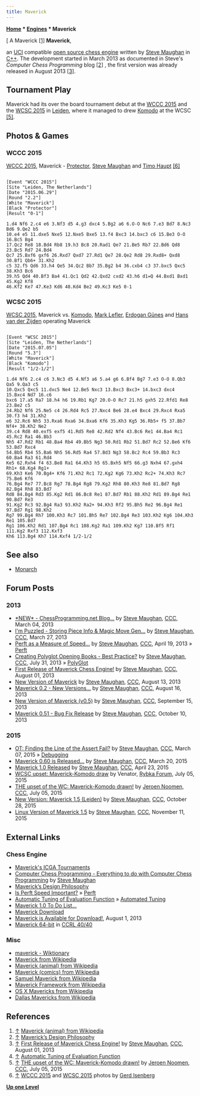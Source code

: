 ```yaml
---
title: Maverick
---
```

**[Home](Home "Home") \* [Engines](Engines "Engines") \* Maverick**



[ A Maverick <a id="cite-note-1" href="#cite-ref-1">[1]</a>
**Maverick**,  

an [UCI](UCI "UCI") compatible [open source chess engine](Category:Open_Source "Category:Open Source") written by [Steve Maughan](Steve_Maughan "Steve Maughan") in [C++](Cpp "Cpp"). The development started in March 2013 as documented in Steve's *Computer Chess Programming* blog <a id="cite-note-2" href="#cite-ref-2">[2]</a> , the first version was already released in August 2013 <a id="cite-note-3" href="#cite-ref-3">[3]</a>. 



## Tournament Play


Maverick had its over the board tournament debut at the [WCCC 2015](WCCC_2015 "WCCC 2015") and the [WCSC 2015](WCSC_2015 "WCSC 2015") in [Leiden](https://en.wikipedia.org/wiki/Leiden), where it managed to drew [Komodo](Komodo "Komodo") at the WCSC <a id="cite-note-5" href="#cite-ref-5">[5]</a>. 



## Photos & Games


### WCCC 2015


 [](WCCC_2015 "WCCC 2015") 
[WCCC 2015](WCCC_2015 "WCCC 2015"), Maverick - [Protector](Protector "Protector"), [Steve Maughan](Steve_Maughan "Steve Maughan") and [Timo Haupt](Timo_Haupt "Timo Haupt") <a id="cite-note-6" href="#cite-ref-6">[6]</a>




```

[Event "WCCC 2015"]
[Site "Leiden, The Netherlands"]
[Date "2015.06.29"]
[Round "2.2"]
[White "Maverick"]
[Black "Protector"]
[Result "0-1"]

1.d4 Nf6 2.c4 e6 3.Nf3 d5 4.g3 dxc4 5.Bg2 a6 6.O-O Nc6 7.e3 Bd7 8.Nc3 Bd6 9.Qe2 b5
10.e4 e5 11.dxe5 Nxe5 12.Nxe5 Bxe5 13.f4 Bxc3 14.bxc3 c6 15.Be3 O-O 16.Bc5 Bg4
17.Qc2 Re8 18.Bd4 Rb8 19.h3 Bc8 20.Rad1 Qe7 21.Be5 Rb7 22.Bd6 Qd8 23.Bc5 Rd7 24.Bd4
Qc7 25.Bxf6 gxf6 26.Rxd7 Qxd7 27.Rd1 Qe7 28.Qe2 Rd8 29.Rxd8+ Qxd8 30.Bf1 Qb6+ 31.Kh2
c5 32.f5 Qd6 33.h4 Qe5 34.Qc2 Bb7 35.Bg2 b4 36.cxb4 c3 37.bxc5 Qxc5 38.Kh3 Bc6
39.h5 Qd4 40.Bf3 Ba4 41.Qc1 Qd2 42.Qxd2 cxd2 43.h6 d1=Q 44.Bxd1 Bxd1 45.Kg2 Kf8
46.Kf2 Ke7 47.Ke3 Kd6 48.Kd4 Be2 49.Kc3 Ke5 0-1

```

### WCSC 2015


 [](WCSC_2015 "WCSC 2015") 
[WCSC 2015](WCSC_2015 "WCSC 2015"), Maverick vs. [Komodo](Komodo "Komodo"), [Mark Lefler](Mark_Lefler "Mark Lefler"), [Erdogan Günes](Erdogan_G%C3%BCnes "Erdogan Günes") and [Hans van der Zijden](Hans_van_der_Zijden "Hans van der Zijden") operating Maverick 




```

[Event "WCSC 2015"]
[Site "Leiden, The Netherlands"]
[Date "2015.07.05"]
[Round "5.3"]
[White "Maverick"]
[Black "Komodo"]
[Result "1/2-1/2"]

1.d4 Nf6 2.c4 c6 3.Nc3 d5 4.Nf3 a6 5.a4 g6 6.Bf4 Bg7 7.e3 O-O 8.Qb3 Qa5 9.Qa3 c5 
10.Qxc5 Qxc5 11.dxc5 Ne4 12.Be5 Nxc3 13.Bxc3 Bxc3+ 14.bxc3 dxc4 15.Bxc4 Nd7 16.c6 
bxc6 17.a5 Ra7 18.h4 h6 19.Rb1 Kg7 20.O-O Rc7 21.h5 gxh5 22.Rfd1 Re8 23.Be2 c5 
24.Rb2 Nf6 25.Ne5 c4 26.Rd4 Rc5 27.Nxc4 Be6 28.e4 Bxc4 29.Rxc4 Rxa5 30.f3 h4 31.Kh2 
e6 32.Rc6 Nh5 33.Rxa6 Rxa6 34.Bxa6 Kf6 35.Kh3 Kg5 36.Rb5+ f5 37.Bb7 Nf4+ 38.Kh2 Ne2 
39.c4 Rd8 40.exf5 exf5 41.Rd5 Re8 42.Rd2 Nf4 43.Bc6 Re1 44.Ba4 Rc1 45.Rc2 Ra1 46.Bb3
Nh5 47.Rd2 Rb1 48.Ba4 Rb4 49.Bb5 Ng3 50.Rd1 Rb2 51.Bd7 Rc2 52.Be6 Kf6 53.Bd7 Rxc4 
54.Bb5 Rb4 55.Ba6 Nh5 56.Rd5 Ra4 57.Bd3 Ng3 58.Bc2 Rc4 59.Bb3 Rc3 60.Ba4 Ra3 61.Rd4 
Ke5 62.Rxh4 f4 63.Be8 Ra1 64.Kh3 h5 65.Bxh5 Nf5 66.g3 Nxh4 67.gxh4 Rh1+ 68.Kg4 Rg1+ 
69.Kh3 Ke6 70.Bg4+ Kf6 71.Kh2 Rc1 72.Kg2 Kg6 73.Kh2 Rc2+ 74.Kh3 Rc7 75.Be6 Kf6 
76.Bg4 Re7 77.Bc8 Rg7 78.Bg4 Rg8 79.Kg2 Rh8 80.Kh3 Re8 81.Bd7 Rg8 82.Bg4 Rh8 83.Bd7 
Rd8 84.Bg4 Rd3 85.Kg2 Rd1 86.Bc8 Re1 87.Bd7 Rb1 88.Kh2 Rd1 89.Bg4 Re1 90.Bd7 Re3 
91.Kg2 Rc3 92.Bg4 Ra3 93.Kh2 Ra2+ 94.Kh3 Rf2 95.Bh5 Re2 96.Bg4 Re1 97.Bd7 Rg1 98.Kh2 
Rg7 99.Bg4 Rh7 100.Kh3 Rc7 101.Bh5 Re7 102.Bg4 Re3 103.Kh2 Kg6 104.Kh3 Re1 105.Bd7 
Rg1 106.Kh2 Rd1 107.Bg4 Rc1 108.Kg2 Ra1 109.Kh2 Kg7 110.Bf5 Rf1 111.Kg2 Rxf3 112.Kxf3 
Kh6 113.Bg4 Kh7 114.Kxf4 1/2-1/2

```

## See also


* [Monarch](Monarch "Monarch")


## Forum Posts


### 2013


* [\*NEW\* - ChessProgramming.net Blog...](http://www.talkchess.com/forum/viewtopic.php?t=47402) by [Steve Maughan](Steve_Maughan "Steve Maughan"), [CCC](CCC "CCC"), March 04, 2013
* [I'm Puzzled - Storing Piece Info & Magic Move Gen...](http://www.talkchess.com/forum/viewtopic.php?t=47615) by [Steve Maughan](Steve_Maughan "Steve Maughan"), [CCC](CCC "CCC"), March 27, 2013
* [Perft as a Measure of Speed...](http://www.talkchess.com/forum/viewtopic.php?t=47814) by [Steve Maughan](Steve_Maughan "Steve Maughan"), [CCC](CCC "CCC"), April 19, 2013 » [Perft](Perft "Perft")
* [Creating Polyglot Opening Books - Best Practice?](http://www.talkchess.com/forum/viewtopic.php?t=48809) by [Steve Maughan](Steve_Maughan "Steve Maughan"), [CCC](CCC "CCC"), July 31, 2013 » [PolyGlot](PolyGlot "PolyGlot")
* [First Release of Maverick Chess Engine!](http://www.talkchess.com/forum/viewtopic.php?t=48816) by [Steve Maughan](Steve_Maughan "Steve Maughan"), [CCC](CCC "CCC"), August 01, 2013
* [New Version of Maverick](http://www.talkchess.com/forum/viewtopic.php?t=48948) by [Steve Maughan](Steve_Maughan "Steve Maughan"), [CCC](CCC "CCC"), August 13, 2013
* [Maverick 0.2 - New Versions...](http://www.talkchess.com/forum/viewtopic.php?t=48977) by [Steve Maughan](Steve_Maughan "Steve Maughan"), [CCC](CCC "CCC"), August 16, 2013
* [New Version of Maverick (v0.5)](http://www.talkchess.com/forum/viewtopic.php?t=49366) by [Steve Maughan](Steve_Maughan "Steve Maughan"), [CCC](CCC "CCC"), September 15, 2013
* [Maverick 0.51 - Bug Fix Release](http://www.talkchess.com/forum/viewtopic.php?t=49661) by [Steve Maughan](Steve_Maughan "Steve Maughan"), [CCC](CCC "CCC"), October 10, 2013


### 2015


* [OT: Finding the Line of the Assert Fail?](http://www.talkchess.com/forum/viewtopic.php?t=55578) by [Steve Maughan](Steve_Maughan "Steve Maughan"), [CCC](CCC "CCC"), March 07, 2015 » [Debugging](Debugging "Debugging")
* [Maverick 0.60 is Released...](http://www.talkchess.com/forum/viewtopic.php?t=55722) by [Steve Maughan](Steve_Maughan "Steve Maughan"), [CCC](CCC "CCC"), March 20, 2015
* [Maverick 1.0 Released](http://www.talkchess.com/forum/viewtopic.php?t=56100) by [Steve Maughan](Steve_Maughan "Steve Maughan"), [CCC](CCC "CCC"), April 23, 2015
* [WCSC upset: Maverick-Komodo draw](http://rybkaforum.net/cgi-bin/rybkaforum/topic_show.pl?tid=30378) by Venator, [Rybka Forum](Computer_Chess_Forums "Computer Chess Forums"), July 05, 2015
* [THE upset of the WC: Maverick-Komodo drawn!](http://www.talkchess.com/forum/viewtopic.php?t=56874) by [Jeroen Noomen](Jeroen_Noomen "Jeroen Noomen"), [CCC](CCC "CCC"), July 05, 2015
* [New Version: Maverick 1.5 (Leiden)](http://www.talkchess.com/forum/viewtopic.php?t=58077) by [Steve Maughan](Steve_Maughan "Steve Maughan"), [CCC](CCC "CCC"), October 28, 2015
* [Linux Version of Maverick 1.5](http://www.talkchess.com/forum/viewtopic.php?t=58230) by [Steve Maughan](Steve_Maughan "Steve Maughan"), [CCC](CCC "CCC"), November 11, 2015


## External Links


### Chess Engine


* [Maverick's ICGA Tournaments](https://www.game-ai-forum.org/icga-tournaments/program.php?id=791)
* [Computer Chess Programming - Everything to do with Computer Chess Programming](http://www.chessprogramming.net/) by [Steve Maughan](Steve_Maughan "Steve Maughan")
* [Maverick’s Design Philosophy](http://www.chessprogramming.net/design-philosophy/)
* [Is Perft Speed Important?](http://www.chessprogramming.net/is-perft-speed-important/) » [Perft](Perft "Perft")
* [Automatic Tuning of Evaluation Function](http://www.chessprogramming.net/automatic-tuning-evaluation-function/) » [Automated Tuning](Automated_Tuning "Automated Tuning")
* [Maverick 1.0 To Do List…](http://www.chessprogramming.net/maverick-1-0-list/)
* [Maverick Download](http://www.chessprogramming.net/downloads/)
* [Maverick is Available for Download!](http://www.chessprogramming.net/maverick-is-available-for-download/), August 1, 2013
* [Maverick 64-bit](http://www.computerchess.org.uk/ccrl/4040/cgi/compare_engines.cgi?family=Maverick&print=Rating+list&print=Results+table&print=LOS+table&print=Ponder+hit+table&print=Eval+difference+table&print=Comopp+gamenum+table&print=Overlap+table&print=Score+with+common+opponents) in [CCRL 40/40](CCRL "CCRL")


### Misc


* [maverick - Wiktionary](https://en.wiktionary.org/wiki/maverick)
* [Maverick from Wikipedia](https://en.wikipedia.org/wiki/Maverick)
* [Maverick (animal) from Wikipedia](https://en.wikipedia.org/wiki/Maverick_%28animal%29)
* [Maverick (comics) from Wikipedia](https://en.wikipedia.org/wiki/Maverick_(comics))
* [Samuel Maverick from Wikipedia](https://en.wikipedia.org/wiki/Samuel_Maverick)
* [Maverick Framework from Wikipedia](https://en.wikipedia.org/wiki/Maverick_Framework)
* [OS X Mavericks from Wikipedia](https://en.wikipedia.org/wiki/OS_X_Mavericks)
* [Dallas Mavericks from Wikipedia](https://en.wikipedia.org/wiki/Dallas_Mavericks)


## References


1. <a id="cite-ref-1" href="#cite-note-1">↑</a> [Maverick (animal) from Wikipedia](https://en.wikipedia.org/wiki/Maverick_%28animal%29)
2. <a id="cite-ref-2" href="#cite-note-2">↑</a> [Maverick’s Design Philosophy](http://www.chessprogramming.net/design-philosophy/)
3. <a id="cite-ref-3" href="#cite-note-3">↑</a> [First Release of Maverick Chess Engine!](http://www.talkchess.com/forum/viewtopic.php?t=48816) by [Steve Maughan](Steve_Maughan "Steve Maughan"), [CCC](CCC "CCC"), August 01, 2013
4. <a id="cite-ref-4" href="#cite-note-4">↑</a> [Automatic Tuning of Evaluation Function](http://www.chessprogramming.net/automatic-tuning-evaluation-function/)
5. <a id="cite-ref-5" href="#cite-note-5">↑</a> [THE upset of the WC: Maverick-Komodo drawn!](http://www.talkchess.com/forum/viewtopic.php?t=56874) by [Jeroen Noomen](Jeroen_Noomen "Jeroen Noomen"), [CCC](CCC "CCC"), July 05, 2015
6. <a id="cite-ref-6" href="#cite-note-6">↑</a> [WCCC 2015](WCCC_2015 "WCCC 2015") and [WCSC 2015](WCSC_2015 "WCSC 2015") photos by [Gerd Isenberg](Gerd_Isenberg "Gerd Isenberg")

**[Up one Level](Engines "Engines")**







 

